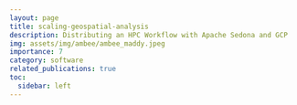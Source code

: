 ```yaml
---
layout: page
title: scaling-geospatial-analysis
description: Distributing an HPC Workflow with Apache Sedona and GCP
img: assets/img/ambee/ambee_maddy.jpeg
importance: 7
category: software 
related_publications: true
toc: 
  sidebar: left
---
```


